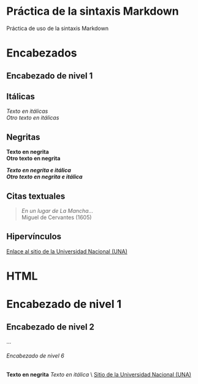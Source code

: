 # Práctica de la sintaxis Markdown

Práctica de uso de la sintaxis Markdown

# Encabezados

## Encabezado de nivel 1

## Itálicas

*Texto en itálicas*
\
_Otro texto en itálicas_

## Negritas

**Texto en negrita**
\
__Otro texto en negrita__

***Texto en negrita e itálica***
\
_**Otro texto en negrita e itálica**_


## Citas textuales
>_En un lugar de La Mancha..._
\
Miguel de Cervantes (1605)

## Hipervínculos
[Enlace al sitio de la Universidad Nacional (UNA)](https://www.una.ac.cr/)

# HTML
<h1>Encabezado de nivel 1</h1>
<h2>Encabezado de nivel 2</h2>
...
<h6>Encabezado de nivel 6</h6>
<strong>Texto en negrita</strong>
<em>Texto en itálica</em>
\
<a href="https://www.una.ac.cr/">Sitio de la Universidad Nacional (UNA)</a>
